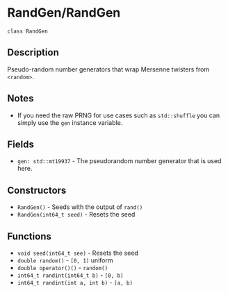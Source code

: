 # RandGen/RandGen

`class RandGen`

## Description

Pseudo-random number generators that wrap Mersenne twisters from `<random>`.

## Notes

- If you need the raw PRNG for use cases such as `std::shuffle` you can simply use the `gen` instance variable.

## Fields

- `gen: std::mt19937` - The pseudorandom number generator that is used here.

## Constructors

- `RandGen()` - Seeds with the output of `rand()`
- `RandGen(int64_t seed)` - Resets the seed

## Functions

- `void seed(int64_t see)` - Resets the seed
- `double random()` - `[0, 1)` uniform
- `double operator()()` - `random()`
- `int64_t randint(int64_t b)` - `[0, b)`
- `int64_t randint(int a, int b)` - `[a, b)`